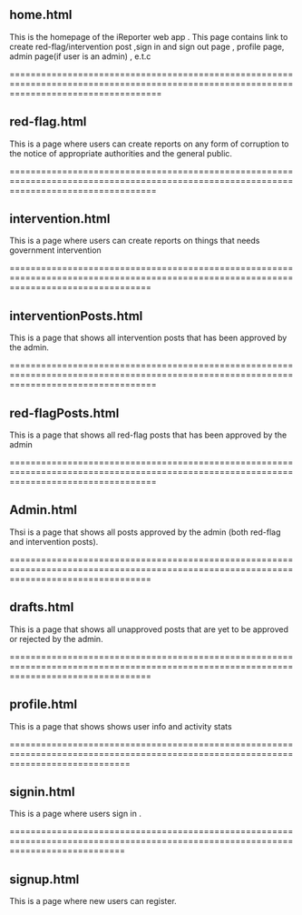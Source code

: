 home.html
-----------------------------------------------------------------------------------------------------------------------------------------
This is the homepage of the iReporter web app . This page contains link to create red-flag/intervention post ,sign in and sign out page , profile page, admin page(if user is an admin) , e.t.c

=========================================================================================================================================

red-flag.html
-----------------------------------------------------------------------------------------------------------------------------------------
This is a page where users can create reports on any form of corruption to the notice of appropriate authorities and the general public.

========================================================================================================================================

intervention.html
----------------------------------------------------------------------------------------------------------------------------------------
This is a page where users can create reports on things that needs government intervention

=======================================================================================================================================

interventionPosts.html
----------------------------------------------------------------------------------------------------------------------------------------
This is a page that shows all intervention posts that has been approved by the admin.

========================================================================================================================================

red-flagPosts.html
----------------------------------------------------------------------------------------------------------------------------------------
This is a page that shows all red-flag posts that has been approved by the admin

========================================================================================================================================

Admin.html
----------------------------------------------------------------------------------------------------------------------------------------
Thsi is a page that shows all posts approved by the admin (both red-flag and intervention posts).

=======================================================================================================================================

drafts.html
----------------------------------------------------------------------------------------------------------------------------------------
This is a page that shows all unapproved posts that are yet to be approved or rejected by the admin.

=======================================================================================================================================

profile.html
-------------------------------------------------------------------------------------------------------------------------------------
This is a page that shows shows user info and activity stats

===================================================================================================================================

signin.html
------------------------------------------------------------------------------------------------------------------------------
This is a page where users sign in .

==================================================================================================================================

signup.html
-----------------------------------------------------------------------------------------------------------------------
This is a page where new users can register.
